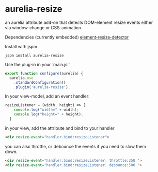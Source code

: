 # aurelia-resize

an aurelia attribute add-on that detects DOM-element resize events either via window-change or CSS-animation.

Dependencies (currently embedded)
[element-resize-detector](https://www.npmjs.com/package/element-resize-detector)

Install with jspm
```
jspm install aurelia-resize
```

Use the plug-in in your `main.js``
```javascript
export function configure(aurelia) {
  aurelia.use
    .standardConfiguration()
    .plugin('aurelia-resize');
```

In your view-model, add an event handler:

```javascript
resizeListener = (width, height) => {
    console.log("width=" + width);
    console.log("height=" + height);
  }
```

in your view, add the attribute and bind to your handler

```html
<div resize-event="handler.bind:resizeListener">
 ```

you can also throttle, or debounce the events if you need to slow them down. 

```html
<div resize-event="handler.bind:resizeListener; throttle:250 ">
<div resize-event="handler.bind:resizeListener; debounce:500 ">
```


